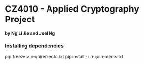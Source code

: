 # CZ4010 - Applied Cryptography Project
#### by Ng Li Jie and Joel Ng


### Installing dependencies
pip freeze > requirements.txt
pip install -r requirements.txt